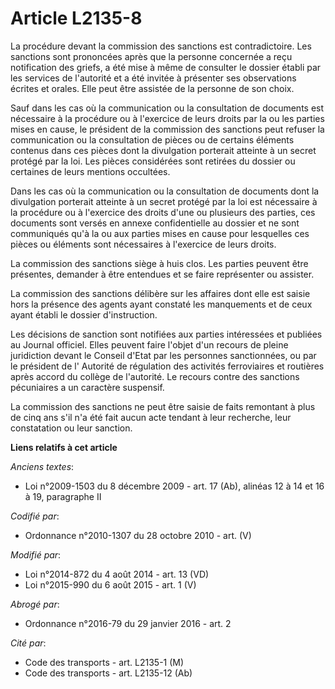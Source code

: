 # Article L2135-8

La procédure devant la commission des sanctions est contradictoire. Les sanctions sont prononcées après que la personne
concernée a reçu notification des griefs, a été mise à même de consulter le dossier établi par les services de l'autorité et
a été invitée à présenter ses observations écrites et orales. Elle peut être assistée de la personne de son choix. 

Sauf dans les cas où la communication ou la consultation de documents est nécessaire à la procédure ou à l'exercice de leurs
droits par la ou les parties mises en cause, le président de la commission des sanctions peut refuser la communication ou la
consultation de pièces ou de certains éléments contenus dans ces pièces dont la divulgation porterait atteinte à un secret
protégé par la loi. Les pièces considérées sont retirées du dossier ou certaines de leurs mentions occultées. 

Dans les cas où la communication ou la consultation de documents dont la divulgation porterait atteinte à un secret protégé
par la loi est nécessaire à la procédure ou à l'exercice des droits d'une ou plusieurs des parties, ces documents sont versés
en annexe confidentielle au dossier et ne sont communiqués qu'à la ou aux parties mises en cause pour lesquelles ces pièces
ou éléments sont nécessaires à l'exercice de leurs droits. 

La commission des sanctions siège à huis clos. Les parties peuvent être présentes, demander à être entendues et se faire
représenter ou assister. 

La commission des sanctions délibère sur les affaires dont elle est saisie hors la présence des agents ayant constaté les
manquements et de ceux ayant établi le dossier d'instruction. 

Les décisions de sanction sont notifiées aux parties intéressées et publiées au Journal officiel. Elles peuvent faire l'objet
d'un recours de pleine juridiction devant le Conseil d'Etat par les personnes sanctionnées, ou par le président de l'
Autorité de régulation des activités ferroviaires et routières  après accord du collège de l'autorité. Le recours contre des
sanctions pécuniaires a un caractère suspensif. 

La commission des sanctions ne peut être saisie de faits remontant à plus de cinq ans s'il n'a été fait aucun acte tendant à
leur recherche, leur constatation ou leur sanction.

**Liens relatifs à cet article**

_Anciens textes_:

  - Loi n°2009-1503 du 8 décembre 2009 - art. 17 (Ab), alinéas 12 à 14 et 16 à 19, paragraphe II

_Codifié par_:

  - Ordonnance n°2010-1307 du 28 octobre 2010 - art. (V)

_Modifié par_:

  - Loi n°2014-872 du 4 août 2014 - art. 13 (VD)
  - Loi n°2015-990 du 6 août 2015 - art. 1 (V)

_Abrogé par_:

  - Ordonnance n°2016-79 du 29 janvier 2016 - art. 2

_Cité par_:

  - Code des transports - art. L2135-1 (M)
  - Code des transports - art. L2135-12 (Ab)
